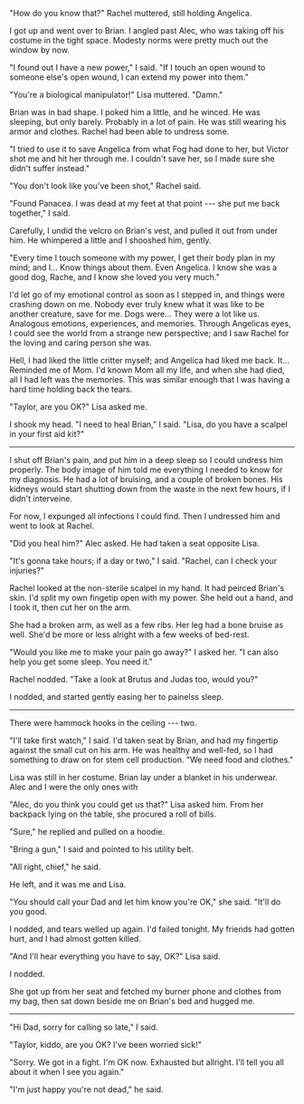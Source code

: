 "How do you know that?" Rachel muttered, still holding Angelica.

I got up and went over to Brian. I angled past Alec, who was taking off his costume in the tight space.
Modesty norms were pretty much out the window by now.

"I found out I have a new power," I said. "If I touch an open wound to someone else's open wound, I
can extend my power into them."

"You're a biological manipulator!" Lisa muttered. "Damn."

Brian was in bad shape. I poked him a little, and he winced. He was sleeping, but only barely.
Probably in a lot of pain. He was still wearing his armor and clothes. Rachel had been able to undress
some.

"I tried to use it to save Angelica from what Fog had done to her, but Victor shot me and hit her
through me. I couldn't save her, so I made sure she didn't suffer instead."

"You don't look like you've been shot," Rachel said.

"Found Panacea. I was dead at my feet at that point --- she put me back together," I said.

Carefully, I undid the velcro on Brian's vest, and pulled it out from under him. He whimpered a little
and I shooshed him, gently.

"Every time I touch someone with my power, I get their body plan in my mind; and I... Know things
about them. Even Angelica. I know she was a good dog, Rache, and I know she loved you very much."

I'd let go of my emotional control as soon as I stepped in, and things were crashing down on me. Nobody ever
truly knew what it was like to be another creature, save for me. Dogs were... They were a lot like
us. Analogous emotions, experiences, and memories. Through Angelicas eyes, I could see the world from
a strange new perspective; and I saw Rachel for the loving and caring person she was.

Hell, I had liked the little critter myself; and Angelica had liked me back. It... Reminded me of Mom.
I'd known Mom all my life, and when she had died, all I had left was the memories. This was similar
enough that I was having a hard time holding back the tears.

"Taylor, are you OK?" Lisa asked me.

I shook my head. "I need to heal Brian," I said. "Lisa, do you have a scalpel in your first aid kit?"

----

I shut off Brian's pain, and put him in a deep sleep so I could undress him properly. The body image of him
told me everything I needed to know for my diagnosis. He had a lot of bruising, and a couple of broken
bones. His kidneys would start shutting down from the waste in the next few hours, if I didn't interveine.

For now, I expunged all infections I could find. Then I undressed him and went to look at Rachel.

"Did you heal him?" Alec asked. He had taken a seat opposite Lisa.

"It's gonna take hours; if a day or two," I said. "Rachel, can I check your injuries?"

Rachel looked at the non-sterile scalpel in my hand. It had peirced Brian's skin. I'd split my own
fingetip open with my power. She held out a hand, and I took it, then cut her on the arm.

She had a broken arm, as well as a few ribs. Her leg had a bone bruise as well. She'd be
more or less alright with a few weeks of bed-rest.

"Would you like me to make your pain go away?" I asked her. "I can also help you get some sleep.
You need it."

Rachel nodded. "Take a look at Brutus and Judas too, would you?"

I nodded, and started gently easing her to painelss sleep.

----

There were hammock hooks in the ceiling --- two.

"I'll take first watch," I said. I'd taken seat by Brian, and had my fingertip against the small
cut on his arm. He was healthy and well-fed, so I had something to draw on for stem cell production.
"We need food and clothes."

Lisa was still in her costume. Brian lay under a blanket in his underwear. Alec and I were the only
ones with 

"Alec, do you think you could get us that?" Lisa asked him. From her backpack lying on the table,
she procured a roll of bills.

"Sure," he replied and pulled on a hoodie.

"Bring a gun," I said and pointed to his utility belt.

"All right, chief," he said.

He left, and it was me and Lisa.

"You should call your Dad and let him know you're OK," she said. "It'll do you good.

I nodded, and tears welled up again. I'd failed tonight. My friends had gotten hurt,
and I had almost gotten killed.

"And I'll hear everything you have to say, OK?" Lisa said.

I nodded.

She got up from her seat and fetched my burner phone and clothes from my bag, then sat down beside
me on Brian's bed and hugged me.

----

"Hi Dad, sorry for calling so late," I said.

"Taylor, kiddo, are you OK? I've been worried sick!"

"Sorry. We got in a fight. I'm OK now. Exhausted but allright. I'll
tell you all about it when I see you again."

"I'm just happy you're not dead," he said.
